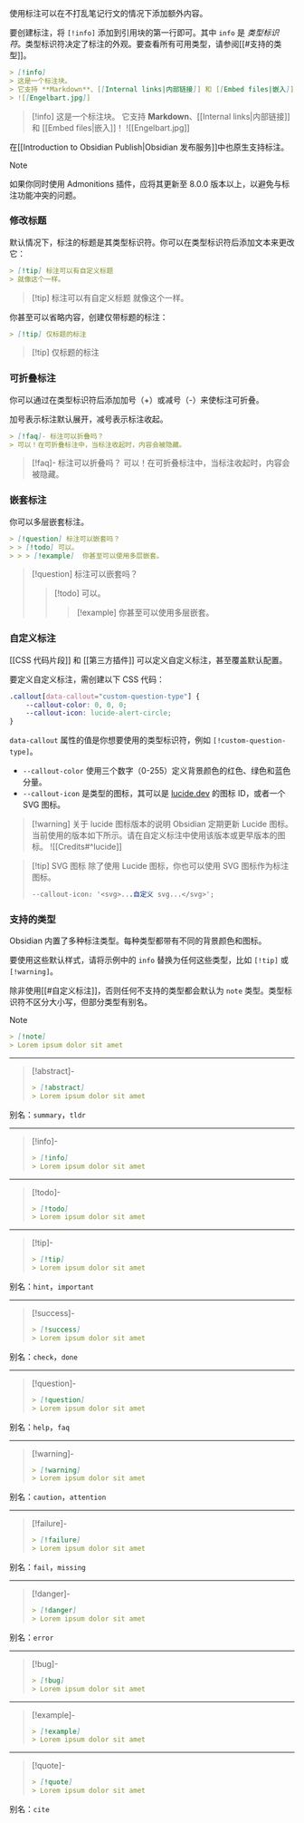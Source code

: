 
使用标注可以在不打乱笔记行文的情况下添加额外内容。

要创建标注，将 `[!info]` 添加到引用块的第一行即可。其中 `info` 是 _类型标识符_。类型标识符决定了标注的外观。要查看所有可用类型，请参阅[[#支持的类型]]。

```markdown
> [!info]
> 这是一个标注块。
> 它支持 **Markdown**、[[Internal links|内部链接]] 和 [[Embed files|嵌入]]！
> ![[Engelbart.jpg]]
```

> [!info]
> 这是一个标注块。
> 它支持 **Markdown**、[[Internal links|内部链接]] 和 [[Embed files|嵌入]]！
> ![[Engelbart.jpg]]


在[[Introduction to Obsidian Publish|Obsidian 发布服务]]中也原生支持标注。

> [!note]
> 如果你同时使用 Admonitions 插件，应将其更新至 8.0.0 版本以上，以避免与标注功能冲突的问题。

### 修改标题

默认情况下，标注的标题是其类型标识符。你可以在类型标识符后添加文本来更改它：

```markdown
> [!tip] 标注可以有自定义标题
> 就像这个一样。
```

> [!tip] 标注可以有自定义标题
> 就像这个一样。

你甚至可以省略内容，创建仅带标题的标注：

```markdown
> [!tip] 仅标题的标注
```

> [!tip] 仅标题的标注

### 可折叠标注

你可以通过在类型标识符后添加加号（+）或减号（-）来使标注可折叠。

加号表示标注默认展开，减号表示标注收起。

```markdown
> [!faq]- 标注可以折叠吗？
> 可以！在可折叠标注中，当标注收起时，内容会被隐藏。
```

> [!faq]- 标注可以折叠吗？
> 可以！在可折叠标注中，当标注收起时，内容会被隐藏。

### 嵌套标注

你可以多层嵌套标注。

```markdown
> [!question] 标注可以嵌套吗？
> > [!todo] 可以。
> > > [!example]  你甚至可以使用多层嵌套。
```

> [!question] 标注可以嵌套吗？
> > [!todo] 可以。
> > > [!example]  你甚至可以使用多层嵌套。

### 自定义标注

[[CSS 代码片段]] 和 [[第三方插件]] 可以定义自定义标注，甚至覆盖默认配置。

要定义自定义标注，需创建以下 CSS 代码：

```css
.callout[data-callout="custom-question-type"] {
    --callout-color: 0, 0, 0;
    --callout-icon: lucide-alert-circle;
}
```

`data-callout` 属性的值是你想要使用的类型标识符，例如 `[!custom-question-type]`。

- `--callout-color` 使用三个数字（0-255）定义背景颜色的红色、绿色和蓝色分量。
- `--callout-icon` 是类型的图标，其可以是 [lucide.dev](https://lucide.dev) 的图标 ID，或者一个 SVG 图标。

> [!warning] 关于 lucide 图标版本的说明
> Obsidian 定期更新 Lucide 图标。当前使用的版本如下所示。请在自定义标注中使用该版本或更早版本的图标。
> ![[Credits#^lucide]]

> [!tip] SVG 图标
> 除了使用 Lucide 图标，你也可以使用 SVG 图标作为标注图标。
>
> ```css
> --callout-icon: '<svg>...自定义 svg...</svg>';
> ```

### 支持的类型

Obsidian 内置了多种标注类型。每种类型都带有不同的背景颜色和图标。

要使用这些默认样式，请将示例中的 `info` 替换为任何这些类型，比如 `[!tip]` 或 `[!warning]`。

除非使用[[#自定义标注]]，否则任何不支持的类型都会默认为 `note` 类型。类型标识符不区分大小写，但部分类型有别名。

> [!note]
> ```md
> > [!note]
> > Lorem ipsum dolor sit amet
> ```

---

> [!abstract]-
> ```md
> > [!abstract]
> > Lorem ipsum dolor sit amet
> ```

别名：`summary`，`tldr`

---

> [!info]-
> ```md
> > [!info]
> > Lorem ipsum dolor sit amet
> ```

---

> [!todo]-
> ```md
> > [!todo]
> > Lorem ipsum dolor sit amet
> ```

---

> [!tip]-
> ```md
> > [!tip]
> > Lorem ipsum dolor sit amet
> ```

别名：`hint`，`important`

---

> [!success]-
> ```md
> > [!success]
> > Lorem ipsum dolor sit amet
> ```

别名：`check`，`done`

---

> [!question]-
> ```md
> > [!question]
> > Lorem ipsum dolor sit amet
> ```

别名：`help`，`faq`

---

> [!warning]-
>  ```md
> > [!warning]
> > Lorem ipsum dolor sit amet
> ```

别名：`caution`，`attention`

---

> [!failure]-
> ```md
> > [!failure]
> > Lorem ipsum dolor sit amet
> ```

别名：`fail`，`missing`

---

> [!danger]-
> ```md
> > [!danger]
> > Lorem ipsum dolor sit amet
> ```

别名：`error`

---

> [!bug]-
> ```md
> > [!bug]
> > Lorem ipsum dolor sit amet
> ```

---

> [!example]-
> ```md
> > [!example]
> > Lorem ipsum dolor sit amet
> ```

---

> [!quote]-
> ```md
> > [!quote]
> > Lorem ipsum dolor sit amet
> ```

别名：`cite`
